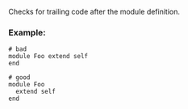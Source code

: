 Checks for trailing code after the module definition.

### Example:
    # bad
    module Foo extend self
    end

    # good
    module Foo
      extend self
    end
